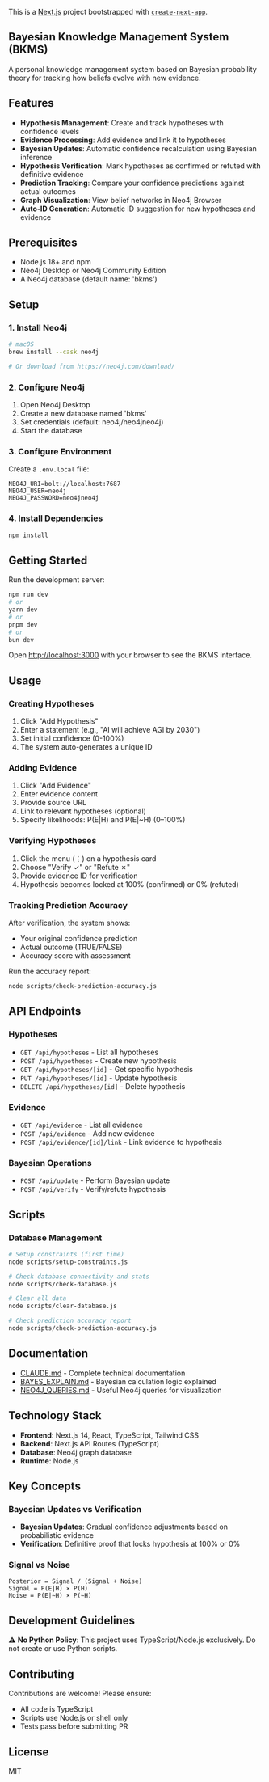 This is a [Next.js](https://nextjs.org) project bootstrapped with [`create-next-app`](https://nextjs.org/docs/app/api-reference/cli/create-next-app).

## Bayesian Knowledge Management System (BKMS)

A personal knowledge management system based on Bayesian probability theory for tracking how beliefs evolve with new evidence.

## Features

- **Hypothesis Management**: Create and track hypotheses with confidence levels
- **Evidence Processing**: Add evidence and link it to hypotheses
- **Bayesian Updates**: Automatic confidence recalculation using Bayesian inference
- **Hypothesis Verification**: Mark hypotheses as confirmed or refuted with definitive evidence
- **Prediction Tracking**: Compare your confidence predictions against actual outcomes
- **Graph Visualization**: View belief networks in Neo4j Browser
- **Auto-ID Generation**: Automatic ID suggestion for new hypotheses and evidence

## Prerequisites

- Node.js 18+ and npm
- Neo4j Desktop or Neo4j Community Edition
- A Neo4j database (default name: 'bkms')

## Setup

### 1. Install Neo4j

```bash
# macOS
brew install --cask neo4j

# Or download from https://neo4j.com/download/
```

### 2. Configure Neo4j

1. Open Neo4j Desktop
2. Create a new database named 'bkms'
3. Set credentials (default: neo4j/neo4jneo4j)
4. Start the database

### 3. Configure Environment

Create a `.env.local` file:

```env
NEO4J_URI=bolt://localhost:7687
NEO4J_USER=neo4j
NEO4J_PASSWORD=neo4jneo4j
```

### 4. Install Dependencies

```bash
npm install
```

## Getting Started

Run the development server:

```bash
npm run dev
# or
yarn dev
# or
pnpm dev
# or
bun dev
```

Open [http://localhost:3000](http://localhost:3000) with your browser to see the BKMS interface.

## Usage

### Creating Hypotheses

1. Click "Add Hypothesis"
2. Enter a statement (e.g., "AI will achieve AGI by 2030")
3. Set initial confidence (0-100%)
4. The system auto-generates a unique ID

### Adding Evidence

1. Click "Add Evidence"
2. Enter evidence content
3. Provide source URL
4. Link to relevant hypotheses (optional)
5. Specify likelihoods: P(E|H) and P(E|~H) (0–100%)

### Verifying Hypotheses

1. Click the menu (⋮) on a hypothesis card
2. Choose "Verify ✓" or "Refute ✗"
3. Provide evidence ID for verification
4. Hypothesis becomes locked at 100% (confirmed) or 0% (refuted)

### Tracking Prediction Accuracy

After verification, the system shows:
- Your original confidence prediction
- Actual outcome (TRUE/FALSE)
- Accuracy score with assessment

Run the accuracy report:
```bash
node scripts/check-prediction-accuracy.js
```

## API Endpoints

### Hypotheses
- `GET /api/hypotheses` - List all hypotheses
- `POST /api/hypotheses` - Create new hypothesis
- `GET /api/hypotheses/[id]` - Get specific hypothesis
- `PUT /api/hypotheses/[id]` - Update hypothesis
- `DELETE /api/hypotheses/[id]` - Delete hypothesis

### Evidence
- `GET /api/evidence` - List all evidence
- `POST /api/evidence` - Add new evidence
- `POST /api/evidence/[id]/link` - Link evidence to hypothesis

### Bayesian Operations
- `POST /api/update` - Perform Bayesian update
- `POST /api/verify` - Verify/refute hypothesis

## Scripts

### Database Management
```bash
# Setup constraints (first time)
node scripts/setup-constraints.js

# Check database connectivity and stats
node scripts/check-database.js

# Clear all data
node scripts/clear-database.js

# Check prediction accuracy report
node scripts/check-prediction-accuracy.js
```

## Documentation

- [CLAUDE.md](./CLAUDE.md) - Complete technical documentation
- [BAYES_EXPLAIN.md](./BAYES_EXPLAIN.md) - Bayesian calculation logic explained
- [NEO4J_QUERIES.md](./NEO4J_QUERIES.md) - Useful Neo4j queries for visualization

## Technology Stack

- **Frontend**: Next.js 14, React, TypeScript, Tailwind CSS
- **Backend**: Next.js API Routes (TypeScript)
- **Database**: Neo4j graph database
- **Runtime**: Node.js

## Key Concepts

### Bayesian Updates vs Verification

- **Bayesian Updates**: Gradual confidence adjustments based on probabilistic evidence
- **Verification**: Definitive proof that locks hypothesis at 100% or 0%

### Signal vs Noise

```
Posterior = Signal / (Signal + Noise)
Signal = P(E|H) × P(H)
Noise = P(E|~H) × P(~H)
```

## Development Guidelines

⚠️ **No Python Policy**: This project uses TypeScript/Node.js exclusively. Do not create or use Python scripts.

## Contributing

Contributions are welcome! Please ensure:
- All code is TypeScript
- Scripts use Node.js or shell only
- Tests pass before submitting PR

## License

MIT
